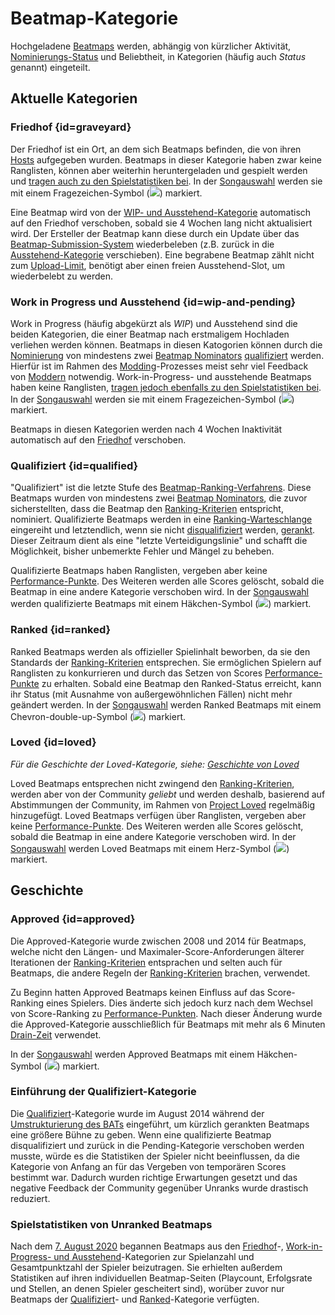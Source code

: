 # Beatmap-Kategorie

Hochgeladene [Beatmaps](/wiki/Beatmap) werden, abhängig von kürzlicher Aktivität, [Nominierungs-Status](/wiki/Beatmap_ranking_procedure#qualification) und Beliebtheit, in Kategorien (häufig auch *Status* genannt) eingeteilt.

## Aktuelle Kategorien

### Friedhof {id=graveyard}

Der Friedhof ist ein Ort, an dem sich Beatmaps befinden, die von ihren [Hosts](/wiki/Beatmap/Beatmap_host) aufgegeben wurden. Beatmaps in dieser Kategorie haben zwar keine Ranglisten, können aber weiterhin heruntergeladen und gespielt werden und [tragen auch zu den Spielstatistiken bei](#spielstatistiken-von-unranked-beatmaps). In der [Songauswahl](/wiki/Client/Interface#songauswahl) werden sie mit einem Fragezeichen-Symbol (![](/wiki/shared/status/graveyard.png)) markiert.

Eine Beatmap wird von der [WIP- und Ausstehend-Kategorie](#wip-and-pending) automatisch auf den Friedhof verschoben, sobald sie 4 Wochen lang nicht aktualisiert wird. Der Ersteller der Beatmap kann diese durch ein Update über das [Beatmap-Submission-System](/wiki/Beatmapping/Beatmap_submission) wiederbeleben (z.B. zurück in die [Ausstehend-Kategorie](#wip-and-pending) verschieben). Eine begrabene Beatmap zählt nicht zum [Upload-Limit](/wiki/osu!supporter#erhöhte-grenzwerte), benötigt aber einen freien Ausstehend-Slot, um wiederbelebt zu werden.

### Work in Progress und Ausstehend {id=wip-and-pending}

Work in Progress (häufig abgekürzt als *WIP*) und Ausstehend sind die beiden Kategorien, die einer Beatmap nach erstmaligem Hochladen verliehen werden können. Beatmaps in diesen Katogorien können durch die [Nominierung](/wiki/Beatmap_ranking_procedure#nominations) von mindestens zwei [Beatmap Nominators](/wiki/People/Beatmap_Nominators) [qualifiziert](#qualified) werden. Hierfür ist im Rahmen des [Modding](/wiki/Modding)-Prozesses meist sehr viel Feedback von [Moddern](/wiki/Modding/Modder) notwendig. Work-in-Progress- und ausstehende Beatmaps haben keine Ranglisten, [tragen jedoch ebenfalls zu den Spielstatistiken bei](#spielstatistiken-von-unranked-beatmaps). In der [Songauswahl](/wiki/Client/Interface#songauswahl) werden sie mit einem Fragezeichen-Symbol (![](/wiki/shared/status/pending.png)) markiert.

Beatmaps in diesen Kategorien werden nach 4 Wochen Inaktivität automatisch auf den [Friedhof](#graveyard) verschoben.

### Qualifiziert {id=qualified}

"Qualifiziert" ist die letzte Stufe des [Beatmap-Ranking-Verfahrens](/wiki/Beatmap_ranking_procedure). Diese Beatmaps wurden von mindestens zwei [Beatmap Nominators](/wiki/People/Beatmap_Nominators), die zuvor sicherstellten, dass die Beatmap den [Ranking-Kriterien](/wiki/Ranking_criteria) entspricht, nominiert. Qualifizierte Beatmaps werden in eine [Ranking-Warteschlange](/wiki/Beatmap_ranking_procedure/Ranking_queue) eingereiht und letztendlich, wenn sie nicht [disqualifiziert](/wiki/Beatmap_ranking_procedure#nomination-resets) werden, [gerankt](#ranked). Dieser Zeitraum dient als eine "letzte Verteidigungslinie" und schafft die Möglichkeit, bisher unbemerkte Fehler und Mängel zu beheben.

Qualifizierte Beatmaps haben Ranglisten, vergeben aber keine [Performance-Punkte](/wiki/Performance_points). Des Weiteren werden alle Scores gelöscht, sobald die Beatmap in eine andere Kategorie verschoben wird. In der [Songauswahl](/wiki/Client/Interface#songauswahl) werden qualifizierte Beatmaps mit einem Häkchen-Symbol (![](/wiki/shared/status/qualified.png)) markiert.

### Ranked {id=ranked}

Ranked Beatmaps werden als offizieller Spielinhalt beworben, da sie den Standards der [Ranking-Kriterien](/wiki/Ranking_criteria) entsprechen. Sie ermöglichen Spielern auf Ranglisten zu konkurrieren und durch das Setzen von Scores [Performance-Punkte](/wiki/Performance_points) zu erhalten. Sobald eine Beatmap den Ranked-Status erreicht, kann ihr Status (mit Ausnahme von außergewöhnlichen Fällen) nicht mehr geändert werden. In der [Songauswahl](/wiki/Client/Interface#songauswahl) werden Ranked Beatmaps mit einem Chevron-double-up-Symbol (![](/wiki/shared/status/ranked.png)) markiert.

### Loved {id=loved}

*Für die Geschichte der Loved-Kategorie, siehe: [Geschichte von Loved](/wiki/History_of_osu!/History_of_Loved)*

Loved Beatmaps entsprechen nicht zwingend den [Ranking-Kriterien](/wiki/Ranking_criteria), werden aber von der Community *geliebt* und werden deshalb, basierend auf Abstimmungen der Community, im Rahmen von [Project Loved](/wiki/Community/Project_Loved) regelmäßig hinzugefügt. Loved Beatmaps verfügen über Ranglisten, vergeben aber keine [Performance-Punkte](/wiki/Performance_points). Des Weiteren werden alle Scores gelöscht, sobald die Beatmap in eine andere Kategorie verschoben wird. In der [Songauswahl](/wiki/Client/Interface#songauswahl) werden Loved Beatmaps mit einem Herz-Symbol (![](/wiki/shared/status/loved.png)) markiert.

## Geschichte

### Approved {id=approved}

Die Approved-Kategorie wurde zwischen 2008 und 2014 für Beatmaps, welche nicht den Längen- und Maximaler-Score-Anforderungen älterer Iterationen der [Ranking-Kriterien](/wiki/Ranking_criteria) entsprachen und selten auch für Beatmaps, die andere Regeln der [Ranking-Kriterien](/wiki/Ranking_criteria) brachen, verwendet.

Zu Beginn hatten Approved Beatmaps keinen Einfluss auf das Score-Ranking eines Spielers. Dies änderte sich jedoch kurz nach dem Wechsel von Score-Ranking zu [Performance-Punkten](/wiki/Performance_points). Nach dieser Änderung wurde die Approved-Kategorie ausschließlich für Beatmaps mit mehr als 6 Minuten [Drain-Zeit](/wiki/Beatmap/Drain_time) verwendet.

In der [Songauswahl](/wiki/Client/Interface#songauswahl) werden Approved Beatmaps mit einem Häkchen-Symbol (![](/wiki/shared/status/approved.png)) markiert.

### Einführung der Qualifiziert-Kategorie

Die [Qualifiziert](#qualified)-Kategorie wurde im August 2014 während der [Umstrukturierung des BATs](https://osu.ppy.sh/home/news/2014-08-21-restructuring-of-the-bat) eingeführt, um kürzlich gerankten Beatmaps eine größere Bühne zu geben. Wenn eine qualifizierte Beatmap disqualifiziert und zurück in die Pending-Kategorie verschoben werden musste, würde es die Statistiken der Spieler nicht beeinflussen, da die Kategorie von Anfang an für das Vergeben von temporären Scores bestimmt war. Dadurch wurden richtige Erwartungen gesetzt und das negative Feedback der Community gegenüber Unranks wurde drastisch reduziert.

### Spielstatistiken von Unranked Beatmaps

Nach dem [7. August 2020](https://osu.ppy.sh/home/changelog/stable40/20200807.3) begannen Beatmaps aus den [Friedhof](#graveyard)-, [Work-in-Progress- und Ausstehend](#wip-and-pending)-Kategorien zur Spielanzahl und Gesamtpunktzahl der Spieler beizutragen. Sie erhielten außerdem Statistiken auf ihren individuellen Beatmap-Seiten (Playcount, Erfolgsrate und Stellen, an denen Spieler gescheitert sind), worüber zuvor nur Beatmaps der [Qualifiziert](#qualified)- und [Ranked](#ranked)-Kategorie verfügten.
